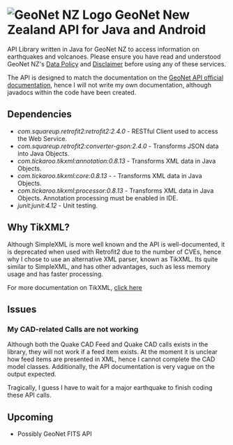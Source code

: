 # ![GeoNet NZ Logo](https://www.geonet.org.nz/assets/images/quake-apple-icon-57x57.png) GeoNet New Zealand API for Java and Android
API Library written in Java for GeoNet NZ to access information on earthquakes and volcanoes. Please ensure you have
read and understood GeoNet NZ's [Data Policy](https://www.geonet.org.nz/policy) and [Disclaimer](https://www.geonet.org.nz/disclaimer) 
before using any of these services.

The API is designed to match the documentation on the [GeoNet API official documentation](https://api.geonet.org.nz/),
hence I will not write my own documentation, although javadocs within the code have been created.

## Dependencies
* *com.squareup.retrofit2:retrofit2:2.4.0* - RESTful Client used to access the Web Service.
* *com.squareup.retrofit2:converter-gson:2.4.0* - Transforms JSON data into Java Objects.
* *com.tickaroo.tikxml:annotation:0.8.13* - Transforms XML data in Java Objects.
* *com.tickaroo.tikxml:core:0.8.13* - - Transforms XML data in Java Objects.
* *com.tickaroo.tikxml:processor:0.8.13* - Transforms XML data in Java Objects. Annotation processing must be enabled in IDE.
* *junit:junit:4.12* - Unit testing.

## Why TikXML?
Although SimpleXML is more well known and the API is well-documented, it is deprecated when used with Retrofit2 due to 
the number of CVEs, hence why I chose to use an alternative XML parser, known as TikXML. Its quite similar to SimpleXML, 
and has other advantages, such as less memory usage and has faster processing.

For more documentation on TikXML, [click here](https://github.com/Tickaroo/tikxml/blob/master/docs/AnnotatingModelClasses.md)

## Issues
### My CAD-related Calls are not working
Although both the Quake CAD Feed and Quake CAD calls exists in the library, they will not work if a feed item exists. 
At the moment it is unclear how feed items are presented in XML, hence I cannot complete the CAD model classes.
Additionally, the API documentation is very vague on the output expected.

Tragically, I guess I have to wait for a major earthquake to finish coding these API calls.

## Upcoming
* Possibly GeoNet FITS API
